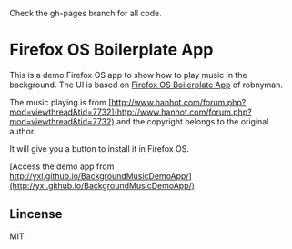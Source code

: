 Check the gh-pages branch for all code.

# Firefox OS Boilerplate App

This is a demo Firefox OS app to show how to play music in the background. The UI is based on [Firefox OS Boilerplate App](https://github.com/robnyman/Firefox-OS-Boilerplate-App) of robnyman.

The music playing is from [http://www.hanhot.com/forum.php?mod=viewthread&tid=7732](http://www.hanhot.com/forum.php?mod=viewthread&tid=7732) and the copyright belongs to the original author. 

It will give you a button to install it in Firefox OS.

[Access the demo app from http://yxl.github.io/BackgroundMusicDemoApp/](http://yxl.github.io/BackgroundMusicDemoApp/)

## Lincense

MIT

